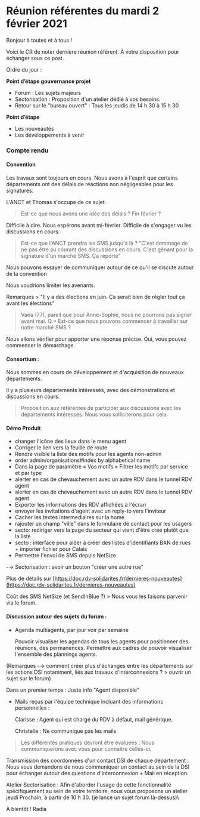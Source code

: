 # Réunion référentes du mardi 2 février 2021

Bonjour à toutes et à tous !

Voici le CR de noter dernière réunion référent. À votre disposition pour échanger sous ce post.

Ordre du jour :

**Point d’étape gouvernance projet**

* Forum : Les sujets majeurs
* Sectorisation : Proposition d'un atelier dédié à vos besoins.
* Retour sur le "bureau ouvert" : Tous les jeudis de 14 h 30 à 15 h 30

**Point d’étape**

* Les nouveautés
* Les développements à venir

### Compte rendu

#### Convention

Les travaux sont toujours en cours. Nous avons à l'esprit que certains départements ont des délais de réactions non négligeables pour les signatures.

L'ANCT et Thomas s'occupe de ce sujet.

> Est-ce que nous avons une idée des délais ? Fin février ?

Difficile à dire. Nous espérons avant mi-février. Difficile de s'engager vu les discussions en cours.

> Est-ce que l'ANCT prendra les SMS jusqu'à là ? "C'est dommage de ne pas être au courant des discussions en cours. C'est gênant pour la signature d'un marché SMS. Ça reporte"

Nous pouvons essayer de communiquer autour de ce qu'il se discute autour de la convention

Nous voudrions limiter les avenants.

Remarques > "Il y a des élections en juin. Ça serait bien de régler tout ça avant les élections"

> Vaéa (77), pareil que pour Anne-Sophie, nous ne pourrons pas signer avant mai. Q > Est-ce que nous pouvons commencer à travailler sur notre marché SMS ?

Nous allons vérifier pour apporter une réponse précise. Oui, vous pouvez commencer le démarchage.

#### Consortium :

Nous sommes en cours de développement et d'acquisition de nouveaux départements.

Il y a plusieurs départements intéressés, avec des démonstrations et discussions en cours.

> Proposition aux référentes de participer aux discussions avec les départements intéressés. Nous vous solliciterons pour cela.

#### Démo Produit

* changer l'icône des lieux dans le menu agent
* Corriger le lien vers la feuille de route
* Rendre visible la liste des motifs pour les agents non-admin
* order admin/organisations#index by alphabetical name
* Dans la page de paramètre « Vos motifs » Filtrer les motifs par service et par type
* alerter en cas de chevauchement avec un autre RDV dans le tunnel RDV agent
* alerter en cas de chevauchement avec un autre RDV dans le tunnel RDV agent
* Exporter les informations des RDV affichées à l'écran
* envoyer les invitations d'agent avec un reply-to vers l'inviteur
* Cacher les textes intermediaires sur la home
* rajouter un champ "ville" dans le formulaire de contact pour les usagers
* secto: rediriger vers la page du secteur qui vient d'être créé plutôt que la liste
* secto : interface pour aider à créer des listes d'identifiants BAN de rues + importer fichier pour Calais
* Permettre l'envoi de SMS depuis NetSize

\-→ Sectorisation : avoir un bouton "créer une autre rue"

Plus de détails sur [https://doc.rdv-solidarites.fr/dernieres-nouveautes](https://doc.rdv-solidarites.fr/dernieres-nouveautes)

Coût des SMS NetSize (et SendInBlue ?) > Nous vous les faisons parvenir via le forum.

#### Discussion autour des sujets du forum :

*   Agenda multiagents, par jour voir par semaine

    Pouvoir visualiser les agendas de tous les agents pour positionner des réunions, des permanences. Permettre aux cadres de pouvoir visualiser l'ensemble des plannings agents.

(Remarques -→ comment créer plus d'échanges entre les départements sur les actions DSI notamment, liés aux travaux d'interconnexions ? > ouvrir un sujet sur le forum)

Dans un premier temps : Juste info "Agent disponible"

*   Mails reçus par l'équipe technique incluant des informations personnelles :

    Clarisse : Agent qui est chargé du RDV à défaut, mail générique.

    Christelle : Ne communique pas les mails

> Les différentes pratiques devront être évaluées : Nous communiquerons avec vous pour connaitre celles-ci.

Transmission des coordonnées d'un contact DSI de chaque département : Nous vous demandons de nous communiquer un contact au sein de la DSI pour échanger autour des questions d'interconnexion + Mail en réception.

Atelier Sectorisation : Afin d'aborder l'usage de cette fonctionnalité spécifiquement au sein de votre territoire, nous vous proposons un atelier jeudi Prochain, à partir de 10 h 30. (je lance un sujet forum là-dessus)\\

À bientôt ! Radia
